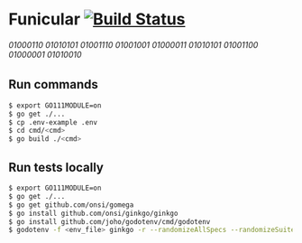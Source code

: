# Funicular [![Build Status](https://travis-ci.com/defgenx/funicular.svg?branch=master)](https://travis-ci.com/Defgenx/funicular)
###### 01000110 01010101 01001110 01001001 01000011 01010101 01001100 01000001 01010010

## Run commands

```bash
$ export GO111MODULE=on
$ go get ./...
$ cp .env-example .env
$ cd cmd/<cmd>
$ go build ./<cmd>
```

## Run tests locally

```bash
$ export GO111MODULE=on
$ go get ./...
$ go get github.com/onsi/gomega
$ go install github.com/onsi/ginkgo/ginkgo
$ go install github.com/joho/godotenv/cmd/godotenv
$ godotenv -f <env_file> ginkgo -r --randomizeAllSpecs --randomizeSuites --race --trace
```